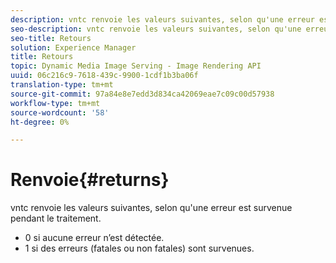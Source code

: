 ```yaml
---
description: vntc renvoie les valeurs suivantes, selon qu'une erreur est survenue pendant le traitement.
seo-description: vntc renvoie les valeurs suivantes, selon qu'une erreur est survenue pendant le traitement.
seo-title: Retours
solution: Experience Manager
title: Retours
topic: Dynamic Media Image Serving - Image Rendering API
uuid: 06c216c9-7618-439c-9900-1cdf1b3ba06f
translation-type: tm+mt
source-git-commit: 97a84e8e7edd3d834ca42069eae7c09c00d57938
workflow-type: tm+mt
source-wordcount: '58'
ht-degree: 0%

---
```



# Renvoie{#returns}

vntc renvoie les valeurs suivantes, selon qu&#39;une erreur est survenue pendant le traitement.

* 0 si aucune erreur n’est détectée.
* 1 si des erreurs (fatales ou non fatales) sont survenues.

